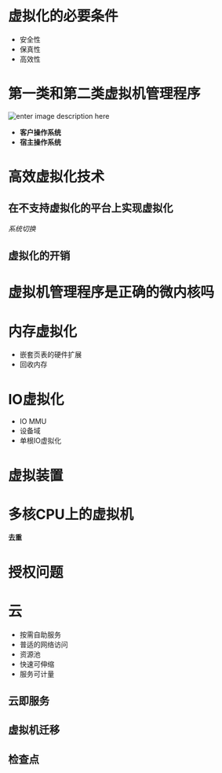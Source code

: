 # 虚拟化的必要条件

- 安全性
- 保真性
- 高效性

# 第一类和第二类虚拟机管理程序

![enter image description here](https://yinyuhang.github.io/img/cloudcomputing/Hypervisor.png)

- **客户操作系统**
- **宿主操作系统**

# 高效虚拟化技术

## 在不支持虚拟化的平台上实现虚拟化

_系统切换_

## 虚拟化的开销

# 虚拟机管理程序是正确的微内核吗

# 内存虚拟化

- 嵌套页表的硬件扩展
- 回收内存

# IO虚拟化

- IO MMU
- 设备域
- 单根IO虚拟化

# 虚拟装置

# 多核CPU上的虚拟机

**去重**

# 授权问题

# 云
- 按需自助服务
- 普适的网络访问
- 资源池
- 快速可伸缩
- 服务可计量
  
## 云即服务

## 虚拟机迁移

## 检查点


